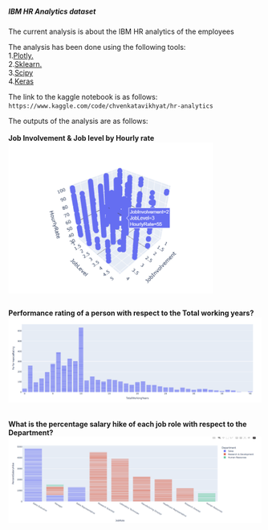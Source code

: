 <html>
<head></head>
<body>
<h5>IBM HR Analytics dataset</h5>
<p>The current analysis is about the IBM HR analytics of the employees
</p>
<p> The analysis has been done using the following tools:<br>
    1.<a href="https://plotly.com/python/">Plotly.</a><br>
    2.<a href="https://scipy.org">Sklearn.</a><br>
    3.<a href="https://scikit-learn.org/">Scipy</a><br>
    4.<a href="https://keras.io">Keras</a><br>
    </p>

<p>The link to the kaggle notebook is as follows:  
    <code>https://www.kaggle.com/code/chvenkatavikhyat/hr-analytics</code>
</p>

<div class="images">
<p> The outputs of the analysis are as follows:<br><br>
<strong>Job Involvement & Job level by Hourly rate</strong><br>
<img src="./assets/Screenshot 2024-09-23 170140.png" height="300" widht="300" align="center"></img><br><br>


<strong>Performance rating of a person with respect to the Total working years?</strong><br>
<img src="./assets/Screenshot 2024-09-23 142544.png" alt="center"></img><br><br>

<strong>What is the percentage salary hike of each job role with respect to the Department?</strong><br>
<img src="./assets/Screenshot 2024-09-23 142631.png" alt="center"></img><br><br>
</p>
</div>
</body>
</html>
